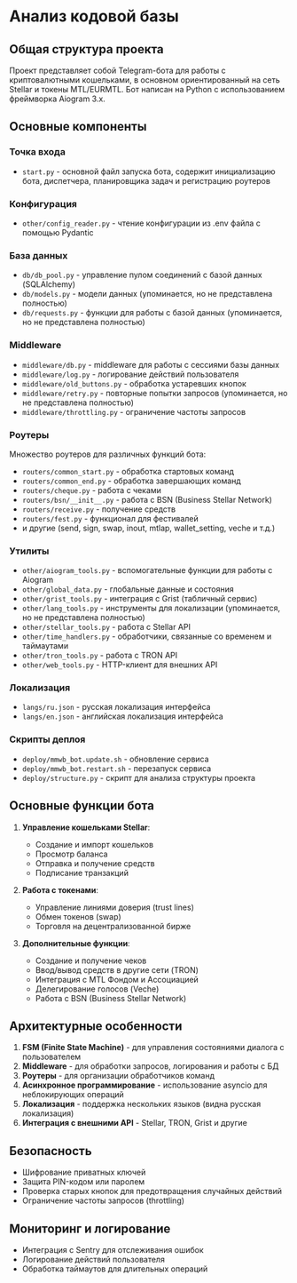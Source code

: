 # Анализ кодовой базы

## Общая структура проекта

Проект представляет собой Telegram-бота для работы с криптовалютными кошельками, в основном ориентированный на сеть Stellar и токены MTL/EURMTL. Бот написан на Python с использованием фреймворка Aiogram 3.x.

## Основные компоненты

### Точка входа
- `start.py` - основной файл запуска бота, содержит инициализацию бота, диспетчера, планировщика задач и регистрацию роутеров

### Конфигурация
- `other/config_reader.py` - чтение конфигурации из .env файла с помощью Pydantic

### База данных
- `db/db_pool.py` - управление пулом соединений с базой данных (SQLAlchemy)
- `db/models.py` - модели данных (упоминается, но не представлена полностью)
- `db/requests.py` - функции для работы с базой данных (упоминается, но не представлена полностью)

### Middleware
- `middleware/db.py` - middleware для работы с сессиями базы данных
- `middleware/log.py` - логирование действий пользователя
- `middleware/old_buttons.py` - обработка устаревших кнопок
- `middleware/retry.py` - повторные попытки запросов (упоминается, но не представлена полностью)
- `middleware/throttling.py` - ограничение частоты запросов

### Роутеры
Множество роутеров для различных функций бота:
- `routers/common_start.py` - обработка стартовых команд
- `routers/common_end.py` - обработка завершающих команд
- `routers/cheque.py` - работа с чеками
- `routers/bsn/__init__.py` - работа с BSN (Business Stellar Network)
- `routers/receive.py` - получение средств
- `routers/fest.py` - функционал для фестивалей
- и другие (send, sign, swap, inout, mtlap, wallet_setting, veche и т.д.)

### Утилиты
- `other/aiogram_tools.py` - вспомогательные функции для работы с Aiogram
- `other/global_data.py` - глобальные данные и состояния
- `other/grist_tools.py` - интеграция с Grist (табличный сервис)
- `other/lang_tools.py` - инструменты для локализации (упоминается, но не представлена полностью)
- `other/stellar_tools.py` - работа с Stellar API
- `other/time_handlers.py` - обработчики, связанные со временем и таймаутами
- `other/tron_tools.py` - работа с TRON API
- `other/web_tools.py` - HTTP-клиент для внешних API

### Локализация
- `langs/ru.json` - русская локализация интерфейса
- `langs/en.json` - английская локализация интерфейса

### Скрипты деплоя
- `deploy/mmwb_bot.update.sh` - обновление сервиса
- `deploy/mmwb_bot.restart.sh` - перезапуск сервиса
- `deploy/structure.py` - скрипт для анализа структуры проекта

## Основные функции бота

1. **Управление кошельками Stellar**:
   - Создание и импорт кошельков
   - Просмотр баланса
   - Отправка и получение средств
   - Подписание транзакций

2. **Работа с токенами**:
   - Управление линиями доверия (trust lines)
   - Обмен токенов (swap)
   - Торговля на децентрализованной бирже

3. **Дополнительные функции**:
   - Создание и получение чеков
   - Ввод/вывод средств в другие сети (TRON)
   - Интеграция с MTL Фондом и Ассоциацией
   - Делегирование голосов (Veche)
   - Работа с BSN (Business Stellar Network)

## Архитектурные особенности

1. **FSM (Finite State Machine)** - для управления состояниями диалога с пользователем
2. **Middleware** - для обработки запросов, логирования и работы с БД
3. **Роутеры** - для организации обработчиков команд
4. **Асинхронное программирование** - использование asyncio для неблокирующих операций
5. **Локализация** - поддержка нескольких языков (видна русская локализация)
6. **Интеграция с внешними API** - Stellar, TRON, Grist и другие

## Безопасность

- Шифрование приватных ключей
- Защита PIN-кодом или паролем
- Проверка старых кнопок для предотвращения случайных действий
- Ограничение частоты запросов (throttling)

## Мониторинг и логирование

- Интеграция с Sentry для отслеживания ошибок
- Логирование действий пользователя
- Обработка таймаутов для длительных операций 